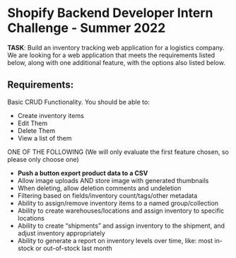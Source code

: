 # Shopify Backend Developer Intern Challenge - Summer 2022
**TASK**: Build an inventory tracking web application for a logistics company.
We are looking for a web application that meets the requirements listed below, along with one additional feature, with the options also listed below.

## Requirements:
Basic CRUD Functionality. You should be able to:
* Create inventory items
* Edit Them
* Delete Them
* View a list of them

ONE OF THE FOLLOWING (We will only evaluate the first feature chosen, so please only choose one)
* **Push a button export product data to a CSV**
* Allow image uploads AND store image with generated thumbnails
* When deleting, allow deletion comments and undeletion
* Filtering based on fields/inventory count/tags/other metadata
* Ability to assign/remove inventory items to a named group/collection
* Ability to create warehouses/locations and assign inventory to specific locations
* Ability to create “shipments” and assign inventory to the shipment, and adjust inventory appropriately
* Ability to generate a report on inventory levels over time, like: most in-stock or out-of-stock last month
